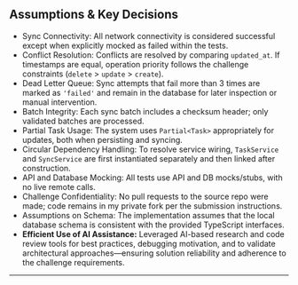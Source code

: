 

## Assumptions & Key Decisions

- Sync Connectivity: All network connectivity is considered successful except when explicitly mocked as failed within the tests.
- Conflict Resolution: Conflicts are resolved by comparing `updated_at`. If timestamps are equal, operation priority follows the challenge constraints (`delete` > `update` > `create`).
- Dead Letter Queue: Sync attempts that fail more than 3 times are marked as `'failed'` and remain in the database for later inspection or manual intervention.
- Batch Integrity: Each sync batch includes a checksum header; only validated batches are processed.
- Partial Task Usage: The system uses `Partial<Task>` appropriately for updates, both when persisting and syncing.
- Circular Dependency Handling: To resolve service wiring, `TaskService` and `SyncService` are first instantiated separately and then linked after construction.
- API and Database Mocking: All tests use API and DB mocks/stubs, with no live remote calls.
- Challenge Confidentiality: No pull requests to the source repo were made; code remains in my private fork per the submission instructions.
- Assumptions on Schema: The implementation assumes that the local database schema is consistent with the provided TypeScript interfaces.
- **Efficient Use of AI Assistance:** Leveraged AI-based research and code review tools for best practices, debugging motivation, and to validate architectural approaches—ensuring solution reliability and adherence to the challenge requirements.

***

